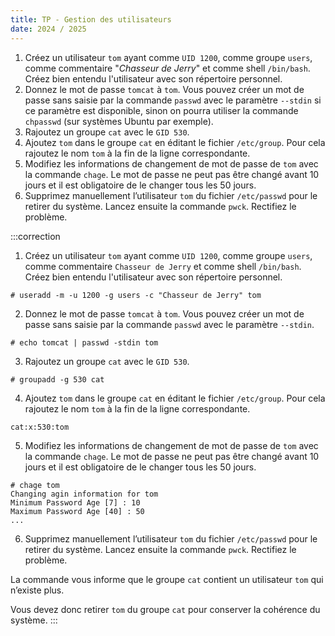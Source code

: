 ```yaml
---
title: TP - Gestion des utilisateurs
date: 2024 / 2025
---
```


1. Créez un utilisateur `tom` ayant comme `UID 1200`, comme groupe `users`, comme commentaire "_Chasseur de Jerry_" et comme shell `/bin/bash`. Créez bien entendu l'utilisateur avec son répertoire personnel.
2. Donnez le mot de passe `tomcat` à `tom`. Vous pouvez créer un mot de passe sans saisie par la commande `passwd` avec le paramètre `--stdin` si ce paramètre est disponible, sinon on pourra utiliser la commande `chpasswd` (sur systèmes Ubuntu par exemple).
3. Rajoutez un groupe `cat` avec le `GID 530`.
4. Ajoutez `tom` dans le groupe `cat` en éditant le fichier `/etc/group`. Pour cela rajoutez le nom `tom` à la fin de la ligne correspondante. 
5. Modifiez les informations de changement de mot de passe de `tom` avec la commande `chage`. Le mot de passe ne peut pas être changé avant 10 jours et il est obligatoire de le changer tous les 50 jours. 
6. Supprimez manuellement l’utilisateur `tom` du fichier `/etc/passwd` pour le retirer du système. Lancez ensuite la commande `pwck`. Rectifiez le problème. 

:::correction
1. Créez un utilisateur `tom` ayant comme `UID 1200`, comme groupe `users`, comme commentaire `Chasseur de Jerry` et comme shell `/bin/bash`. Créez bien entendu l'utilisateur avec son répertoire personnel.

```
# useradd -m -u 1200 -g users -c "Chasseur de Jerry" tom 
```

2. Donnez le mot de passe `tomcat` à `tom`. Vous pouvez créer un mot de passe sans saisie par la commande `passwd` avec le paramètre `--stdin`.

```
# echo tomcat | passwd -stdin tom 
```

3. Rajoutez un groupe `cat` avec le `GID 530`.

```
# groupadd -g 530 cat 
```

4. Ajoutez `tom` dans le groupe `cat` en éditant le fichier `/etc/group`. Pour cela rajoutez le nom `tom` à la fin de la ligne correspondante. 

```
cat:x:530:tom 
```

5. Modifiez les informations de changement de mot de passe de `tom` avec la commande `chage`. Le mot de passe ne peut pas être changé avant 10 jours et il est obligatoire de le changer tous les 50 jours. 

```
# chage tom 
Changing agin information for tom 
Minimum Password Age [7] : 10 
Maximum Password Age [40] : 50 
... 
```

6. Supprimez manuellement l’utilisateur `tom` du fichier `/etc/passwd` pour le retirer du système. Lancez ensuite la commande `pwck`. Rectifiez le problème. 

La commande vous informe que le groupe `cat` contient un utilisateur `tom` qui n’existe plus. 

Vous devez donc retirer `tom` du groupe `cat` pour conserver la cohérence du système. 
:::
